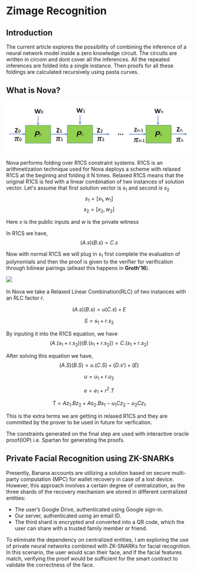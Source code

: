 # Zimage Recognition

## Introduction
The current article explores the possibility of combining the inference of a neural network model inside a zero knowledge circuit. The circuits are written in circom and dont cover all the inferences. All the repeated inferences are folded into a single instance. Then proofs for all these foldings are calculated recursively using pasta curves.

## What is Nova?
![IVCs](./recursion_ivc.png)


Nova performs folding over R1CS constraint systems. R1CS is an arithmetization technique used for Nova deploys a scheme with relaxed R1CS at the begining and folding it N times. Relaxed R1CS means that the original R1CS is fed with a linear combination of two instances of solution vector. Let's assume that first solution vector is $s_1$ and second is $s_2$
$$ s_1 = [x_1, w_1]  $$ $$s_2 = [x_2, w_2]$$

Here $x$ is the public inputs and $w$ is the private witness

In R1CS we have,
$$ (A.s) (B.s) = C.s$$

Now with normal R1CS we will plug in $s_1$ first complete the evaluation of polynomials and then the proof is given to the verifier for verification through bilinear pairings (atleast this happens in **Groth'16**). 

![](https://hackmd.io/_uploads/SJmHSEjD2.png)


In Nova we take a Relaxed Linear Combination(RLC) of two instances with an RLC factor $r$.

$$ (A.s) (B.s) = u(C.s) + E $$

$$ S= s_1+r.s_2 $$

By inputing it into the R1CS equation, we have 
$$ (A.(s_1+r.s_2))(B.(s_1+r.s_2)) = C.(s_1+r.s_2) $$

After solving this equation we have, 
$$ (A.S)(B.S) = u.(C.S) + (D.s') + (E) $$

$$ u = u_1 + r.u_2 $$

$$ e = e_1 + r^2.T $$

$$ T = Az_1.Bz_2 + As_2.Bs_1-u_1Cz_2-u_2Cz_1$$

This is the extra terms we are getting in relaxed R1CS and they are committed by the prover to be used in future for verfication. 

The constraints generated on the final step are used with interactive oracle proof(IOP) i.e. Spartan for generating the proofs.

## Private Facial Recognition using ZK-SNARKs

Presently, Banana accounts are utilizing a solution based on secure multi-party computation (MPC) for wallet recovery in case of a lost device. However, this approach involves a certain degree of centralization, as the three shards of the recovery mechanism are stored in different centralized entities:

- The user’s Google Drive, authenticated using Google sign-in.
- Our server, authenticated using an email ID.
- The third shard is encrypted and converted into a QR code, which the user can share with a trusted family member or friend.

To eliminate the dependency on centralized entities, I am exploring the use of private neural networks combined with ZK-SNARKs for facial recognition. In this scenario, the user would scan their face, and if the facial features match, verifying the proof would be sufficient for the smart contract to validate the correctness of the face.